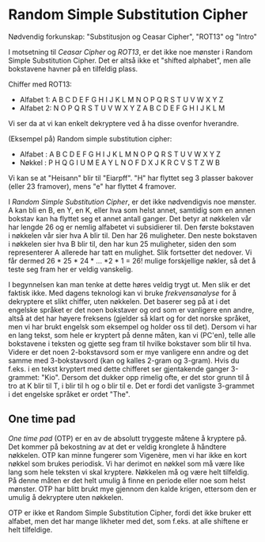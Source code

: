 # Random Simple Substitution Cipher

<!--TODO: Legge til bruken av terminologien, altså si hvordan kryptering/dekrypteringsfunksjonen ser ut osv-->

Nødvendig forkunskap: "Substitusjon og Ceasar Cipher", "ROT13" og "Intro"

I motsetning til _Ceasar Cipher_ og _ROT13_, er det ikke noe mønster i Random Simple Substitution Cipher. Det er altså ikke et "shifted alphabet", men alle bokstavene havner på en tilfeldig plass.  

Chiffer med ROT13:
- Alfabet 1: A B C D E F G H I J K L M N O P Q R S T U V W X Y Z
- Alfabet 2: N O P Q R S T U V W X Y Z A B C D E F G H I J K L M

Vi ser da at vi kan enkelt dekryptere ved å ha disse ovenfor hverandre. 

(Eksempel på) Random simple substitution cipher: 
- Alfabet : A B C D E F G H I J K L M N O P Q R S T U V W X Y Z
- Nøkkel  : P H Q G I U M E A Y L N O F D X J K R C V S T Z W B

Vi kan se at "Heisann" blir til "Eiarpff". "H" har flyttet seg 3 plasser bakover (eller 23 framover), mens "e" har flyttet 4 framover. 

I _Random Simple Substitution Cipher_, er det ikke nødvendigvis noe mønster. A kan bli en B, en Y, en K, eller hva som helst annet, samtidig som en annen bokstav kan ha flyttet seg et annet antall ganger. Det betyr at nøkkelen vår har lengde 26 og er nemlig alfabetet vi subsidierer til. Den første bokstaven i nøkkelen vår sier hva A blir til. Den har 26 muligheter. Den neste bokstaven i nøkkelen sier hva B blir til, den har kun 25 muligheter, siden den som representerer A allerede har tatt en mulighet. Slik fortsetter det nedover. Vi får dermed 26 * 25 * 24 * ... *2 * 1 = 26! mulige forskjellige nøkler, så det å teste seg fram her er veldig vanskelig.

I begynnelsen kan man tenke at dette høres veldig trygt ut. Men slik er det faktisk ikke. Med dagens teknologi kan vi bruke _frekvensanalyse_ for å dekryptere et slikt chiffer, uten nøkkelen. Det baserer seg på at i det engelske språket er det noen bokstaver og ord som er vanligere enn andre, altså at det har høyere freksens (gjelder så klart og for det norske språket, men vi har brukt engelsk som eksempel og holder oss til det). Dersom vi har en lang tekst, som hele er kryptert på denne måten, kan vi (PC'en), telle alle bokstavene i teksten og gjette seg fram til hvilke bokstaver som blir til hva. Videre er det noen 2-bokstavsord som er mye vanligere enn andre og det samme med 3-bokstavsord (kan og kalles 2-gram og 3-gram). Hvis du f.eks. i en tekst kryptert med dette chifferet ser gjentakende ganger 3-grammet: "Kio". Dersom det dukker opp rimelig ofte, er det stor grunn til å tro at K blir til T, i blir til h og o blir til e. Det er fordi det vanligste 3-grammet i det engelske språket er ordet "The". 

## One time pad

<!--TODO: Skrive mer om OTP-->

_One time pad_ (OTP) er en av de absolutt tryggeste måtene å kryptere på. Det kommer på bekostning av at det er veldig kronglete å håndtere nøkkelen. OTP kan minne fungerer som Vigenère, men vi har ikke en kort nøkkel som brukes periodisk. Vi har derimot en nøkkel som må være like lang som hele teksten vi skal kryptere. Nøkkelen må og være helt tilfeldig. På denne måten er det helt umulig å finne en periode eller noe som helst mønster. OTP har blitt brukt mye gjennom den kalde krigen, ettersom den er umulig å dekryptere uten nøkkelen. 

OTP er ikke et Random Simple Substitution Cipher, fordi det ikke bruker ett alfabet, men det har mange likheter med det, som f.eks. at alle shiftene er helt tilfeldige. 